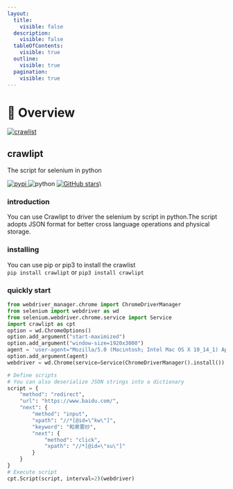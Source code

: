 ```yaml
---
layout:
  title:
    visible: false
  description:
    visible: false
  tableOfContents:
    visible: true
  outline:
    visible: true
  pagination:
    visible: true
---
```


# 🐻 Overview

[![crawlist](https://s2.loli.net/2024/04/19/1T7sZdrjbEfci8W.png)](https://github.com/WwwwwyDev/crawlipt)

## crawlipt

The script for selenium in python

[![pypi](https://img.shields.io/pypi/v/crawlipt) ](https://pypi.python.org/pypi/crawlipt)![python](https://img.shields.io/badge/python-3.10.0+-blue) [![GitHub stars](https://img.shields.io/github/stars/WwwwwyDev/crawlipt)](https://github.com/WwwwwyDev/crawlipt/stargazers)\


### introduction

You can use Crawlipt to driver the selenium by script in python.The script adopts JSON format for better cross language operations and physical storage.

### installing

You can use pip or pip3 to install the crawlist\
`pip install crawlipt` or `pip3 install crawlipt`

### quickly start

```python
from webdriver_manager.chrome import ChromeDriverManager
from selenium import webdriver as wd
from selenium.webdriver.chrome.service import Service
import crawlipt as cpt
option = wd.ChromeOptions()
option.add_argument("start-maximized")
option.add_argument("window-size=1920x3000")
agent = 'user-agent="Mozilla/5.0 (Macintosh; Intel Mac OS X 10_14_1) AppleWebKit/537.36 (KHTML, like Gecko) Chrome/70.0.3538.77 Safari/537.36"'
option.add_argument(agent)
webdriver = wd.Chrome(service=Service(ChromeDriverManager().install()), options=option)

# Define scripts
# You can also deserialize JSON strings into a dictionary
script = {
    "method": "redirect",
    "url": "https://www.baidu.com/",
    "next": {
        "method": "input",
        "xpath": "//*[@id=\"kw\"]",
        "keyword": "和泉雾纱",
        "next": {
            "method": "click",
            "xpath": "//*[@id=\"su\"]"
        }
    }
}
# Execute script
cpt.Script(script, interval=2)(webdriver)

```
